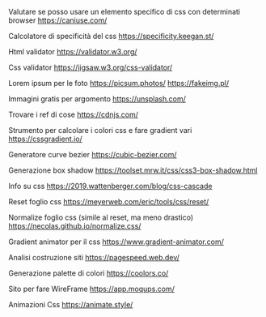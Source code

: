 Valutare se posso usare un elemento specifico di css con determinati browser
https://caniuse.com/

Calcolatore di specificità del css
https://specificity.keegan.st/

Html validator
https://validator.w3.org/

Css validator
https://jigsaw.w3.org/css-validator/

Lorem ipsum per le foto
https://picsum.photos/
https://fakeimg.pl/

Immagini gratis per argomento
https://unsplash.com/

Trovare i ref di cose
https://cdnjs.com/

Strumento per calcolare i colori css e fare gradient vari
https://cssgradient.io/

Generatore curve bezier
https://cubic-bezier.com/

Generazione box shadow
https://toolset.mrw.it/css/css3-box-shadow.html

Info su css
https://2019.wattenberger.com/blog/css-cascade

Reset foglio css
https://meyerweb.com/eric/tools/css/reset/

Normalize foglio css (simile al reset, ma meno drastico)
https://necolas.github.io/normalize.css/

Gradient animator per il css
https://www.gradient-animator.com/

Analisi costruzione siti
https://pagespeed.web.dev/

Generazione palette di colori
https://coolors.co/

Sito per fare WireFrame
https://app.moqups.com/

Animazioni Css
https://animate.style/